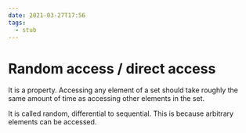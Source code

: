 ```yaml
---
date: 2021-03-27T17:56
tags: 
  - stub
---
```


# Random access / direct access

It is a property. Accessing any element of a set should take roughly the same amount of time as accessing other elements in the set.

It is called random, differential to sequential. This is because arbitrary elements can be accessed.
